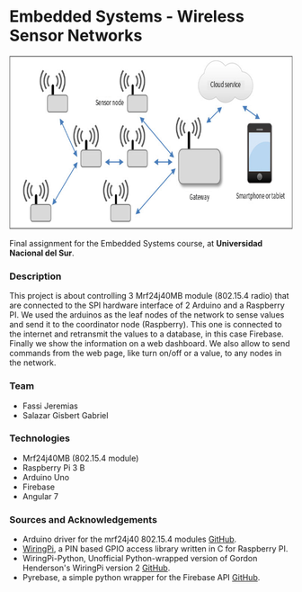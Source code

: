 #  Embedded Systems - Wireless Sensor Networks
<p align="center">
  <img alt="WSN" width="760" height="308" src="repoassets/WSN.jpg">
</p>

Final assignment for the Embedded Systems course, at **Universidad Nacional del Sur**.

### Description
This project is about controlling 3 Mrf24j40MB module (802.15.4 radio) that are connected to the SPI hardware interface of 2 Arduino and a Raspberry PI. We used the arduinos as the leaf nodes of the network to sense values and send it to the coordinator node (Raspberry). This one is connected to the internet and retransmit the values to a database, in this case Firebase. Finally we show the information on a web dashboard. We also allow to send commands from the web page, like turn on/off or a value, to any nodes in the network.

### Team
* Fassi Jeremias
* Salazar Gisbert Gabriel

### Technologies
* Mrf24j40MB (802.15.4 module)
* Raspberry Pi 3 B
* Arduino Uno
* Firebase
* Angular 7

### Sources and Acknowledgements
* Arduino driver for the mrf24j40 802.15.4 modules [GitHub](https://github.com/karlp/Mrf24j40-arduino-library).
* <a href="http://wiringpi.com/">WiringPi</a>, a PIN based GPIO access library written in C for Raspberry PI.
* WiringPi-Python, Unofficial Python-wrapped version of Gordon Henderson's WiringPi version 2 [GitHub](https://github.com/WiringPi/WiringPi-Python).
* Pyrebase, a simple python wrapper for the Firebase API [GitHub](https://github.com/thisbejim/Pyrebase).
